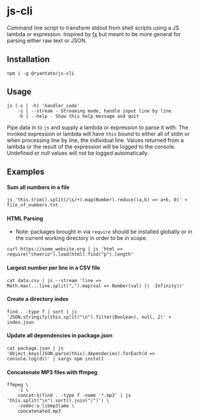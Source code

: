 # js-cli

Command line script to transform stdout from shell scripts using a JS lambda or expression. Inspired by [fx](https://github.com/antonmedv/fx) but meant to be more general for parsing either raw text or JSON.

## Installation

```shell script
npm i -g @ryantate/js-cli
```

## Usage

```shell script
js (-s | -h) 'handler_code'
    -s | --stream - Streaming mode, handle input line by line
    -h | --help - Show this help message and quit
```

Pipe data in to `js` and supply a lambda or expression to parse it with. The invoked expression or lambda will have `this` bound to either all of stdin or when processing line by line, the individual line. Values returned from a lambda or the result of the expression will be logged to the console. Undefined or null values will not be logged automatically. 


## Examples

#### Sum all numbers in a file

```shell script
js 'this.trim().split(/\s/+).map(Number).reduce((a,b) => a+b, 0)' < file_of_numbers.txt
```

#### HTML Parsing

* Note: packages brought in via `require` should be installed globally or in the current working directory in order to be in scope.

```shell script
curl https://some_website.org | js 'html => require("cheerio").load(html).find("p").length'
```

#### Largest number per line in a CSV file

```shell script
cat data.csv | js --stream 'line => Math.max(...line.split(",").map(val => Number(val) || -Infinity))'
```

#### Create a directory index

```shell script
find . -type f | sort | js 'JSON.stringify(this.split("\n").filter(Boolean), null, 2)' > index.json
```

#### Update all dependencies in package.json

```shell script
cat package.json | js 'Object.keys(JSON.parse(this).dependecies).forEach(d => console.log(d))' | xargs npm install
```

#### Concatenate MP3 files with ffmpeg

```shell script
ffmpeg \
	-i \
	concat:$(find . -type f -name '*.mp3' | js 'this.split("\n").sort().join("|")') \
	-codec:a libmp3lame \
	concatenated.mp3
```